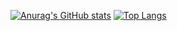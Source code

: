 [![Anurag's GitHub stats](https://github-readme-stats.vercel.app/api?username=Roflane)](https://github.com/Roflane/github-readme-stats)
[![Top Langs](https://github-readme-stats.vercel.app/api/top-langs/?username=Roflane)](https://github.com/Roflane/github-readme-stats)
